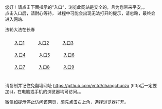 您好！请点击下面指示的“入口”，浏览此网站是安全的，且为您带来平安。。 <br/>
点击入口后，请耐心等待， 过程中可能会出现无法打开的提示，请忽略，最终会进入网站. </br>

法轮大法在长春<br/>
<div style="padding:10px"><a style="margin:20px" target="_blank" href="https://dw1iwm3ysri4g.cloudfront.net/2Qpsp?wyvxulyh" id="ccLink1" rel="nofollow">入口1</a> <a target="_blank" style="margin:20px" href="https://d32vd47eibqk7j.cloudfront.net/2Qpsp?wiqaomnn" id="ccLink2" rel="nofollow">入口2</a> <a style="margin:20px" target="_blank" href="https://d1mhb558s32gj0.cloudfront.net/2Qpsp?myqlmoiy" id="ccLink3" rel="nofollow">入口3</a></div>

<div style="padding:10px" ><a style="margin:20px" target="_blank" href="https://dw1iwm3ysri4g.cloudfront.net/2Qpsp?wyvxulyh" id="ccLink4" rel="nofollow">入口4</a> <a style="margin:20px" href="https://d32vd47eibqk7j.cloudfront.net/2Qpsp?wiqaomnn" target="_blank" id="ccLink5" rel="nofollow">入口5</a> <a style="margin:20px" href="https://d1mhb558s32gj0.cloudfront.net/2Qpsp?myqlmoiy" target="_blank" id="ccLink6" rel="nofollow">入口6</a></div>

<div style="padding:10px"><a style="margin:20px" target="_blank" href="https://dw1iwm3ysri4g.cloudfront.net/2Qpsp?wyvxulyh" id="ccLink7" rel="nofollow">入口7</a> <a style="margin:20px" href="https://d32vd47eibqk7j.cloudfront.net/2Qpsp?wiqaomnn" target="_blank" id="ccLink8" rel="nofollow">入口8</a> <a style="margin:20px" target="_blank" href="https://d1mhb558s32gj0.cloudfront.net/2Qpsp?myqlmoiy" id="ccLink9" rel="nofollow">入口9</a></div>

<br/>



请复制并记住免翻墙网址 https://github.com/yntd/changchunzx (http后一定要加s)，在电脑或手机的浏览器均可访问。。<br/>

微信如提示停止访问该网页，须先点击右上角，选择浏览器打开。
